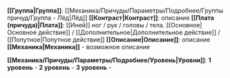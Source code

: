 **[[Группа|Группа]]**: [[Механика/Причуды/Параметры/Подробнее/Группы причуд/Группа - Лёд|Лёд]] 
**[[Контраст|Контраст]]**: описание
**[[Плата (причуда)|Плата]]**: [[Иней]] ног / рук / головы / тела. [[Основное|Основное действие]] / [[Дополнительное|Дополнительное действие]] / [[Попутное|Попутное действие]]
**[[Описание|Описание]]**: описание
**[[Механика|Механика]]** - возможное описание

**[[Механика/Причуды/Параметры/Подробнее/Уровень|Уровни]]**:
**1 уровень** - 
**2 уровень** - 
**3 уровень** - 